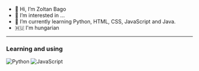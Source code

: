 - 👋 Hi, I’m Zoltan Bago
- 👀 I’m interested in ...
- 🌱 I’m currently learning Python, HTML, CSS, JavaScript and Java.
- 🇭🇺 I'm hungarian

<hr></hr>
<h3>Learning and using</h3>

<img src="https://camo.githubusercontent.com/667c7cc1cbe0c85f6ada45dfe0584f0e0688329b08e2841bc0896de873e1e33b/687474703a2f2f696d672e736869656c64732e696f2f62616467652f2d507974686f6e2d3337373641423f7374796c653d666c61742d737175617265266c6f676f3d707974686f6e266c6f676f436f6c6f723d666666663461" alt="Python">

<img src="https://camo.githubusercontent.com/94478de8b0920eeda1423a853b866d6915bef2734fae722d562b245a7b4bcdfd/68747470733a2f2f696d672e736869656c64732e696f2f62616467652f2d4a6176615363726970742d2532334637444631433f7374796c653d666c61742d737175617265266c6f676f3d6a617661736372697074266c6f676f436f6c6f723d66666666346126636f6c6f723d643162303166" alt="JavaScript">


<!---
ZoltanBago/ZoltanBago is a ✨ special ✨ repository because its `README.md` (this file) appears on your GitHub profile.
You can click the Preview link to take a look at your changes.
--->
